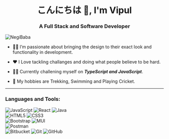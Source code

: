 <h1 align="center">こんにちは 👋, I'm Vipul </h1>
<h3 align="center">A Full Stack and Software Developer</h3>

<p align="left"> <img src="https://komarev.com/ghpvc/?username=NegiBaba&label=Profile%20views&color=0e75b6&style=flat" alt="NegiBaba" /> </p>

- 🤝🏻 I’m passionate about bringing the design to their exact look and functionality in development.

- ❤️ I Love tackling challanges and doing what people believe to be hard.

- 🧑‍💻 Currently challening myself on ***TypeScript and JavaScript***.

- 👀 My hobbies are Trekking, Swimming and Playing Cricket.

---

<h3 align="left">Languages and Tools:</h3>

<!-- ![C](https://img.shields.io/badge/c-%2300599C.svg?style=for-the-badge&logo=c&logoColor=white)
![Java](https://img.shields.io/badge/java-%23ED8B00.svg?style=for-the-badge&logo=java&logoColor=white)
<br> -->
![JavaScript](https://img.shields.io/badge/javascript-%23323330.svg?style=for-the-badge&logo=javascript&logoColor=%23F7DF1E)
![React](https://img.shields.io/badge/react-%2320232a.svg?style=for-the-badge&logo=react&logoColor=%2361DAFB)
![Java](https://img.shields.io/badge/java-%23ED8B00.svg?style=for-the-badge&logo=java&logoColor=white)
<br>
![HTML5](https://img.shields.io/badge/html5-%23E34F26.svg?style=for-the-badge&logo=html5&logoColor=white)
![CSS3](https://img.shields.io/badge/css3-%231572B6.svg?style=for-the-badge&logo=css3&logoColor=white)
<br>
![Bootstrap](https://img.shields.io/badge/bootstrap-%23563D7C.svg?style=for-the-badge&logo=bootstrap&logoColor=white)
![MUI](https://img.shields.io/badge/MUI-%230081CB.svg?style=for-the-badge&logo=mui&logoColor=white)
<br>
![Postman](https://img.shields.io/badge/Postman-FF6C37?style=for-the-badge&logo=postman&logoColor=white)
<br>
![Bitbucket](https://img.shields.io/badge/bitbucket-%230047B3.svg?style=for-the-badge&logo=bitbucket&logoColor=white)
![Git](https://img.shields.io/badge/git-%23F05033.svg?style=for-the-badge&logo=git&logoColor=white)
![GitHub](https://img.shields.io/badge/github-%23121011.svg?style=for-the-badge&logo=github&logoColor=white)
<br>

<!--- <p>&nbsp;<img align="center" src="https://github-readme-stats.vercel.app/api?username=vipul-bagal&show_icons=true" alt="VipulBagal" /></p> --->
